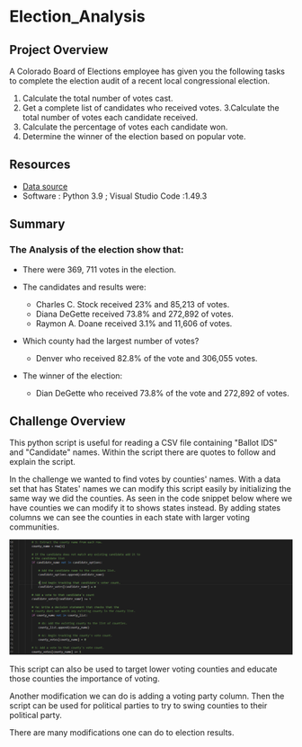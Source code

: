# Election_Analysis

## Project Overview

A Colorado Board of Elections employee has given you the following tasks to complete the election audit of a recent local congressional election.

1. Calculate the total number of votes cast.
2. Get a complete list of candidates who received votes.
3.Calculate the total number of votes each candidate received.
4. Calculate the percentage of votes each candidate won.
5. Determine the winner of the election based on popular vote.


## Resources
- [Data source](Resources/election_results.csv) 
- Software : Python 3.9 ; Visual Studio Code :1.49.3 


## Summary
### The Analysis of the election show that:
- There were 369, 711 votes in the election.
- The candidates and results were:
  - Charles C. Stock received 23% and 85,213 of votes.
  - Diana DeGette received 73.8% and 272,892 of votes.
  - Raymon A. Doane received 3.1% and 11,606 of votes.

- Which county had the largest number of votes?
  - Denver who received 82.8% of the vote and 306,055 votes.
  
- The winner of the election:
  - Dian DeGette who received 73.8% of the vote and 272,892 of votes.
  
## Challenge Overview  

This python script is useful for reading a CSV file containing "Ballot IDS" and "Candidate" names. Within the script there are quotes to follow and explain the script.  

In the challenge we wanted to find votes by counties' names. With a data set that has States' names we can modify this script easily by initializing the same way we did the counties. As seen in the code snippet below where we have counties we can modify it to shows states instead. By adding states columns we can see the counties in each state with larger voting communities.

![image_name](Resources/Code.png)

This script can also be used to target lower voting counties and educate those counties the importance of voting. 

Another modification we can do is adding a voting party column. Then the script can be used for political parties to try to swing counties to their political party.

There are many modifications one can do to election results. 

